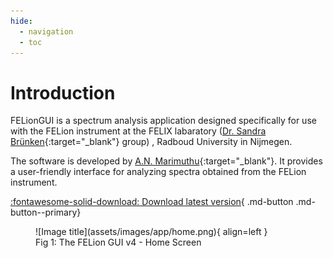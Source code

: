 ```yaml
---
hide:
  - navigation
  - toc
---
```



# Introduction

FELionGUI is a spectrum analysis application designed specifically for use with the FELion instrument at the FELIX labaratory ([Dr. Sandra Brünken](https://www.bruenken.de/){:target="_blank"} group) , Radboud University in Nijmegen.

The software is developed by [A.N. Marimuthu](https://github.com/aravindhnivas){:target="_blank"}. It provides a user-friendly interface for analyzing spectra obtained from the FELion instrument.

[:fontawesome-solid-download: Download latest version](https://github.com/aravindhnivas/felion_gui_v4/releases/download/v4.0.8/felion_gui_v4_4.0.8_x64_en-US.msi.zip){ .md-button .md-button--primary}

<figure markdown>
  ![Image title](assets/images/app/home.png){ align=left }
  <figcaption>Fig 1: The FELion GUI v4 - Home Screen</figcaption>
</figure>
